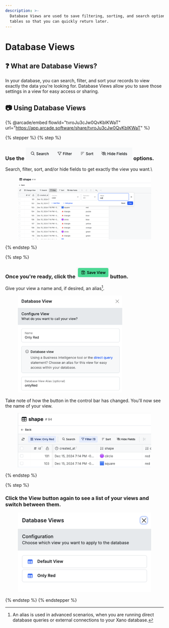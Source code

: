 ```yaml
---
description: >-
  Database Views are used to save filtering, sorting, and search options in your
  tables so that you can quickly return later.
---
```


# Database Views

## :question: What are Database Views?

In your database, you can search, filter, and sort your records to view exactly the data you're looking for. Database Views allow you to save those settings in a view for easy access or sharing.

## :camera: Using Database Views

{% @arcade/embed flowId="tvroJu3cJw0QvKbIKWaT" url="https://app.arcade.software/share/tvroJu3cJw0QvKbIKWaT" %}

{% stepper %}
{% step %}
### Use the ![](<../../.gitbook/assets/CleanShot 2024-12-15 at 19.15.23.png>) options.

Search, filter, sort, and/or hide fields to get exactly the view you want.\


<figure><img src="../../.gitbook/assets/CleanShot 2024-12-15 at 19.16.16 (1).png" alt=""><figcaption></figcaption></figure>
{% endstep %}

{% step %}
### Once you're ready, click the ![](<../../.gitbook/assets/CleanShot 2024-12-15 at 19.16.56.png>) button.

Give your view a name and, if desired, an alias[^1].

<figure><img src="../../.gitbook/assets/CleanShot 2024-12-15 at 19.18.05.png" alt="" width="332"><figcaption></figcaption></figure>

Take note of how the button in the control bar has changed. You'll now see the name of your view.

<figure><img src="../../.gitbook/assets/CleanShot 2024-12-15 at 19.19.13.png" alt="" width="443"><figcaption></figcaption></figure>
{% endstep %}

{% step %}
### Click the View button again to see a list of your views and switch between them.

<figure><img src="../../.gitbook/assets/CleanShot 2024-12-15 at 19.20.00.png" alt=""><figcaption></figcaption></figure>
{% endstep %}
{% endstepper %}

[^1]: An alias is used in advanced scenarios, when you are running direct database queries or external connections to your Xano database.
